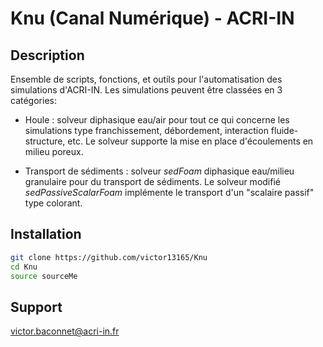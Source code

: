# Knu (Canal Numérique) - ACRI-IN

## Description

Ensemble de scripts, fonctions, et outils pour l'automatisation des simulations
d'ACRI-IN. Les simulations peuvent être classées en 3 catégories:

- Houle : solveur diphasique eau/air pour tout ce qui concerne les simulations
type franchissement, débordement, interaction fluide-structure, etc. 
Le solveur supporte la mise en place d'écoulements en milieu poreux.

- Transport de sédiments : solveur *sedFoam* diphasique eau/milieu granulaire 
pour du	transport de sédiments. Le solveur modifié *sedPassiveScalarFoam*
implémente le transport d'un "scalaire passif" type colorant.

## Installation

```bash
git clone https://github.com/victor13165/Knu
cd Knu
source sourceMe
```


## Support

victor.baconnet@acri-in.fr

